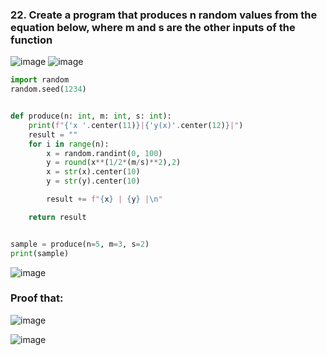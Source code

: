 ### 22. Create a program that produces n random values from the equation below, where m and s are the other inputs of the function 
![image](https://user-images.githubusercontent.com/89135778/203798358-85bcef80-b640-4a39-b9b7-17efb5addf6d.png)
![image](https://user-images.githubusercontent.com/89135778/203798460-77c86fcf-1007-4547-a2c9-b23f05949655.png)

```.py
import random
random.seed(1234)


def produce(n: int, m: int, s: int):
    print(f"{'x '.center(11)}|{'y(x)'.center(12)}|")
    result = ""
    for i in range(n):
        x = random.randint(0, 100)
        y = round(x**(1/2*(m/s)**2),2)
        x = str(x).center(10)
        y = str(y).center(10)

        result += f"{x} | {y} |\n"

    return result


sample = produce(n=5, m=3, s=2)
print(sample)

```
![image](https://user-images.githubusercontent.com/89135778/203798241-238e52a8-02ee-4dbd-92a8-2eabd0a64a80.png)

### Proof that:
![image](https://user-images.githubusercontent.com/89135778/203798527-bd5e7427-3d10-4197-88ee-ba0e6302b698.png)

![image](https://user-images.githubusercontent.com/89135778/203798722-fbd074f0-24e5-4082-807a-5c99a41fadde.png)
